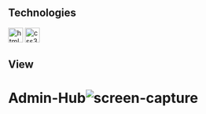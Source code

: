<h2>Technologies</h2>
<img src="https://cdn.jsdelivr.net/gh/devicons/devicon/icons/html5/html5-original.svg" height="30" width="30" alt="html5 logo"/>
<img src="https://cdn.jsdelivr.net/gh/devicons/devicon/icons/css3/css3-original.svg" height="30" width="30" alt="css3 logo"/>

  
<h2>View</h2>

# Admin-Hub![screen-capture](https://user-images.githubusercontent.com/64333517/226109156-70348f42-27e6-4b9a-99c0-a596210d7cba.gif)
